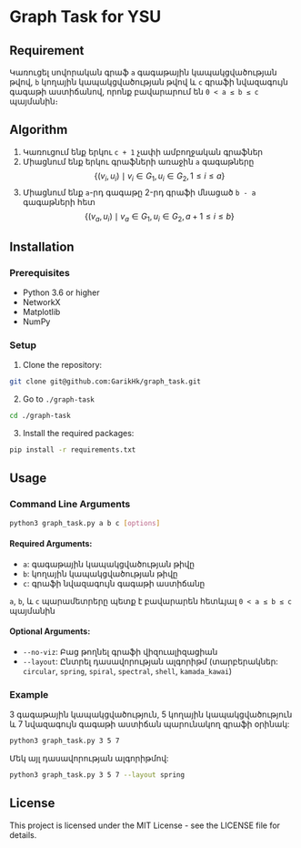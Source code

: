 # Graph Task for YSU

## Requirement

Կառուցել սովորական գրաֆ `a` գագաթային կապակցվածության թվով, `b` կողային կապակցվածության թվով և `c` գրաֆի նվազագույն գագաթի աստիճանով, որոնք բավարարում են `0 < a ≤ b ≤ c` պայմանին։

## Algorithm

1. Կառուցում ենք երկու `c + 1` չափի ամբողջական գրաֆներ
2. Միացնում ենք երկու գրաֆների առաջին `a` գագաթները 
  $$\{ (v_i, u_i) \mid v_i \in G_1, u_i \in G_2, 1 \leq i \leq a \}$$
3. Միացնում ենք `a`-րդ գագաթը 2-րդ գրաֆի մնացած `b - a` գագաթների հետ 
  $$\{ (v_a, u_i) \mid v_a \in G_1, u_i \in G_2, a + 1 \leq i \leq b \}$$

## Installation

### Prerequisites

- Python 3.6 or higher
- NetworkX
- Matplotlib
- NumPy

### Setup

1. Clone the repository:

```bash
git clone git@github.com:GarikHk/graph_task.git
```

2. Go to `./graph-task`
```bash
cd ./graph-task
```

3. Install the required packages:

```bash
pip install -r requirements.txt
```

## Usage

### Command Line Arguments

```bash
python3 graph_task.py a b c [options]
```

#### Required Arguments:

- `a`: գագաթային կապակցվածության թիվը
- `b`: կողային կապակցվածության թիվը
- `c`: գրաֆի նվազագույն գագաթի աստիճանը

 `a`, `b`, և `c` պարամետրերը պետք է բավարարեն հետևյալ `0 < a ≤ b ≤ c` պայմանին

#### Optional Arguments:

- `--no-viz`: Բաց թողնել գրաֆի վիզուալիզացիան
- `--layout`: Ընտրել դասավորության ալգորիթմ (տարբերակներ: `circular`, `spring`, `spiral`, `spectral`, `shell`, `kamada_kawai`)

### Example

3 գագաթային կապակցվածություն, 5 կողային կապակցվածություն և 7 նվազագույն գագաթի աստիճան պարունակող գրաֆի օրինակ:

```bash
python3 graph_task.py 3 5 7
```

Մեկ այլ դասավորության ալգորիթմով:

```bash
python3 graph_task.py 3 5 7 --layout spring
```

## License

This project is licensed under the MIT License - see the LICENSE file for details.
